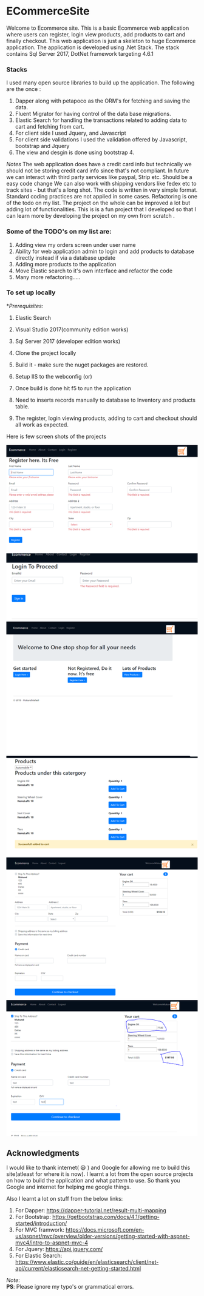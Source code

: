 # ECommerceSite
Welcome to Ecommerce site. 
This is a basic Ecommerce web application where users can register, login view products, add products to cart and finally checkout.
This web application is just a skeleton to huge Ecommerce application.
The  application is developed using .Net Stack.
The stack contains Sql Server 2017, DotNet framework targeting 4.6.1

### **Stacks**
I used many open source libraries to build up the application. The following are the once :
1. Dapper along with petapoco as the ORM's for fetching and saving the data.
2. Fluent Migrator for having control of the data base migrations.
3. Elastic Search for handling the transactions related to adding data to cart and fetching from cart.
4. For client side I used Jquery, and Javascript
5. For client side validations I used the validation offered by Javascript, bootstrap and Jquery
6. The view and desgin is done using bootstrap 4.

*Notes*
The web application does have a credit card info but technically we should not be storing credit card info since that's not compliant.
In future we can interact with third party services like paypal, Strip etc. Should be a easy code change
We can also work with shipping vendors like fedex etc to track sites - but that's a long shot.
The code is written in very simple format. Standard coding practices are not applied in some cases. Refactoring is one of the todo on my list.
The project on the whole can be improved a lot but adding lot of functionalities.
This is is a fun project that I developed so that I can learn more by developing the project on my own from scratch .

### Some of the **TODO's** on my list are:
1. Adding view my orders screen under user name
2. Ability for web application admin to login and add products to database directly instead if via a database update
3. Adding more products to the application
4. Move Elastic search to it's own interface and refactor the code
5. Many more refactoring.....

### **To set up locally**
**Prerequisites:*
1. Elastic Search
2. Visual Studio 2017(community edition works)
3. Sql Server 2017 (developer edition works)

1. Clone the project locally
2. Build it - make sure the nuget packages are restored.
3. Setup IIS to the webconfig (or)
4. Once build is done hit f5 to run the application
5. Need to inserts records manually to database to Inventory and products table.
6. The register, login viewing products, adding to cart and checkout should all work as expected.

Here is few screen shots of the projects

![Image](/EcommerceMvc/Images/RegisterPage.PNG?raw=true "Register View Page")
![Image](/EcommerceMvc/Images/LoginPage.PNG?raw=true "Login View Page")
![Image](/EcommerceMvc/Images/LandingPage.PNG?raw=true "Landing View Page")
![Image](/EcommerceMvc/Images/AddToCart.PNG?raw=true "Add To Cart View Page")
![Image](/EcommerceMvc/Images/CheckoutModel.PNG?raw=true "Checkout View Page")
![Image](/EcommerceMvc/Images/InteractivePriceUpdate.PNG?raw=true "InteractivePriceUpdate Page")

## Acknowledgments

I would like to thank internet( :smiley: )  and Google for allowing me to build this site(atleast for where it is now). I learnt a lot from the open source projects on how to build the application and what pattern to use. So thank you Google and internet for helping me google things.

Also I learnt a lot on stuff from the below links:
1. For Dapper: https://dapper-tutorial.net/result-multi-mapping
2. For Bootstrap: https://getbootstrap.com/docs/4.1/getting-started/introduction/
3. For MVC framwork: https://docs.microsoft.com/en-us/aspnet/mvc/overview/older-versions/getting-started-with-aspnet-mvc4/intro-to-aspnet-mvc-4
4. For Jquery: https://api.jquery.com/
5. For Elastic Search: https://www.elastic.co/guide/en/elasticsearch/client/net-api/current/elasticsearch-net-getting-started.html

*Note*:  
**PS**: Please ignore my typo's or grammatical errors.
